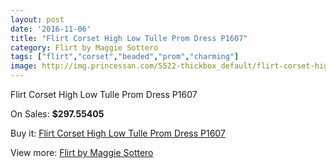 ```yaml
---
layout: post
date: '2016-11-06'
title: "Flirt Corset High Low Tulle Prom Dress P1607"
category: Flirt by Maggie Sottero
tags: ["flirt","corset","beaded","prom","charming"]
image: http://img.princessan.com/5522-thickbox_default/flirt-corset-high-low-tulle-prom-dress-p1607.jpg
---
```

Flirt Corset High Low Tulle Prom Dress P1607

On Sales: **$297.55405**
<a href="https://www.princessan.com/en/flirt-by-maggie-sottero/2527-flirt-corset-high-low-tulle-prom-dress-p1607.html"><amp-img layout="responsive" width="600" height="600" src="//img.princessan.com/5522-thickbox_default/flirt-corset-high-low-tulle-prom-dress-p1607.jpg" alt="Flirt Corset High Low Tulle Prom Dress P1607 0" /></a>
<a href="https://www.princessan.com/en/flirt-by-maggie-sottero/2527-flirt-corset-high-low-tulle-prom-dress-p1607.html"><amp-img layout="responsive" width="600" height="600" src="//img.princessan.com/5523-thickbox_default/flirt-corset-high-low-tulle-prom-dress-p1607.jpg" alt="Flirt Corset High Low Tulle Prom Dress P1607 1" /></a>
<a href="https://www.princessan.com/en/flirt-by-maggie-sottero/2527-flirt-corset-high-low-tulle-prom-dress-p1607.html"><amp-img layout="responsive" width="600" height="600" src="//img.princessan.com/5524-thickbox_default/flirt-corset-high-low-tulle-prom-dress-p1607.jpg" alt="Flirt Corset High Low Tulle Prom Dress P1607 2" /></a>
<a href="https://www.princessan.com/en/flirt-by-maggie-sottero/2527-flirt-corset-high-low-tulle-prom-dress-p1607.html"><amp-img layout="responsive" width="600" height="600" src="//img.princessan.com/5525-thickbox_default/flirt-corset-high-low-tulle-prom-dress-p1607.jpg" alt="Flirt Corset High Low Tulle Prom Dress P1607 3" /></a>

Buy it: [Flirt Corset High Low Tulle Prom Dress P1607](https://www.princessan.com/en/flirt-by-maggie-sottero/2527-flirt-corset-high-low-tulle-prom-dress-p1607.html "Flirt Corset High Low Tulle Prom Dress P1607")

View more: [Flirt by Maggie Sottero](https://www.princessan.com/en/20-flirt-by-maggie-sottero "Flirt by Maggie Sottero")